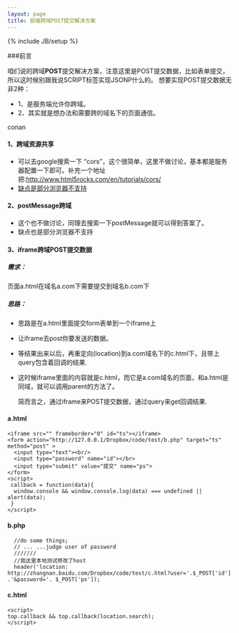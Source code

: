 ```yaml
---
layout: page
title: 前端跨域POST提交解决方案
---
```

{% include JB/setup %}

###前言

咱们说的跨域**POST**提交解决方案，注意这里是POST提交数据，比如表单提交，所以这时候别跟我说SCRIPT标签实现JSONP什么的。
想要实现POST提交数据无非2种：

- 1、是服务端允许你跨域。 
- 2、其实就是想办法和需要跨的域名下的页面通信。


conan


#### 1、跨域资源共享
- 可以去google搜索一下 “cors”，这个很简单，这里不做讨论，基本都是服务器配置一下即可。补充一个地址把:http://www.html5rocks.com/en/tutorials/cors/
- [缺点是部分浏览器不支持](http://caniuse.com/#search=cors)

#### 2、postMessage跨域
- 这个也不做讨论，同理去搜索一下postMessage就可以得到答案了。
- 缺点也是部分浏览器不支持

#### 3、iframe跨域POST提交数据
##### 需求：
页面a.html在域名a.com下需要提交到域名b.com下
##### 思路：
- 思路是在a.html里面提交form表单到一个iframe上
- 让iframe去post你要发送的数据。
- 等结果出来以后，再重定向(location)到a.com域名下的c.html下，且带上query包含着回调的结果.
- 这时候iframe里面的内容就是c.html，而它是a.com域名的页面，和a.html是同域，就可以调用parent的方法了。

    简而言之，通过iframe来POST提交数据，通过query来get回调结果.

#### a.html
 
    <iframe src="" frameborder="0" id="ts"></iframe>
    <form action="http://127.0.0.1/Dropbox/code/test/b.php" target="ts" method="post" >
      <input type="text"><br/>
      <input type="password" name="id"></br>
      <input type="submit" value="提交" name="ps">
    </form>
    <script>
     callback = function(data){
      window.console && window.console.log(data) === undefined || alert(data);
     }
    </script>


#### b.php

      //do some things;
      // ... ...judge user of password
      ///////
      //我这里本地测试修改了host
      header('location: http://zhangnan.baidu.com/Dropbox/code/test/c.html?user='.$_POST['id'] .'&password='. $_POST['ps']);


#### c.html

    <script>
    top.callback && top.callback(location.search);
    </script>

